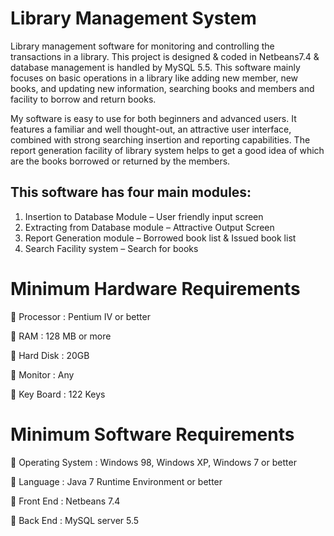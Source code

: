 # Library Management System
Library management software for monitoring and controlling the
transactions in a library. This project is designed & coded in
Netbeans7.4 & database management is handled by MySQL 5.5. This
software mainly focuses on basic operations in a library like adding new
member, new books, and updating new information, searching books and
members and facility to borrow and return books.

My software is easy to use for both beginners and advanced users. It features a
familiar and well thought-out, an attractive user interface, combined
with strong searching insertion and reporting capabilities. The report
generation facility of library system helps to get a good idea of which
are the books borrowed or returned by the members.

## This software has four main modules:
1. Insertion to Database Module – User friendly input screen
2. Extracting from Database module – Attractive Output Screen
3. Report Generation module – Borrowed book list & Issued book
list
4. Search Facility system – Search for books

# Minimum Hardware Requirements
 Processor : Pentium IV or better

 RAM : 128 MB or more

 Hard Disk : 20GB

 Monitor : Any

 Key Board : 122 Keys

# Minimum Software Requirements
 Operating System : Windows 98, Windows XP,
                     Windows 7 or better

 Language : Java 7 Runtime Environment or better

 Front End : Netbeans 7.4

 Back End : MySQL server 5.5
